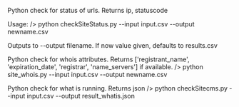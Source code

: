 Python check for status of urls. Returns ip, statuscode

Usage:
/> python checkSiteStatus.py --input input.csv --output newname.csv

Outputs to --output filename. If now value given, defaults to results.csv

Python check for whois attributes. Returns ['registrant_name', 'expiration_date', 'registrar', 'name_servers'] if available.
/> python site_whois.py --input input.csv --output newname.csv

Python check for what is running. Returns json 
/> python checkSitecms.py --input input.csv --output result_whatis.json
